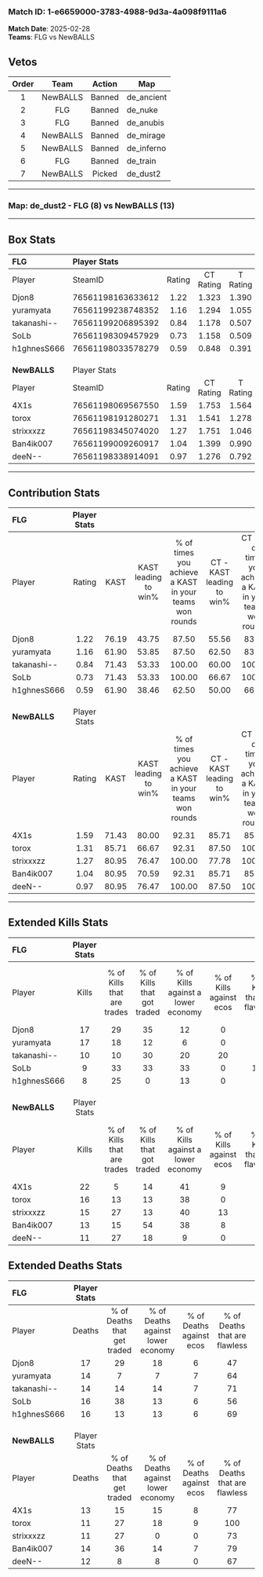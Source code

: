 ### Match ID: 1-e6659000-3783-4988-9d3a-4a098f9111a6  
**Match Date**: 2025-02-28  
**Teams**: FLG vs NewBALLS  

## Vetos  

| Order | Team | Action | Map |
| :---: | :--: | :----: | --- |
| 1 | NewBALLS | Banned | de_ancient |
| 2 | FLG | Banned | de_nuke |
| 3 | FLG | Banned | de_anubis |
| 4 | NewBALLS | Banned | de_mirage |
| 5 | NewBALLS | Banned | de_inferno |
| 6 | FLG | Banned | de_train |
| 7 | NewBALLS | Picked | de_dust2 |

---  

### **Map**: de_dust2 - FLG (8) vs NewBALLS (13)  
---  

## Box Stats  

| **FLG**      | Player Stats      |        |           |          |       |       |       |         |        |      |     |
| :- | :- | :-: | :-: | :-: | :-: | :-: | :-: | :-: | :-: | :-: | :-: |
| Player       | SteamID           | Rating | CT Rating | T Rating | KAST  |  ADR  | Kills | Assists | Deaths | K/D  | HS% |
| Djon8        | 76561198163633612 |  1.22  |   1.323   |  1.390   | 76.19 | 97.8  |  17   |    5    |   17   | 1.00 | 58  |
| yuramyata    | 76561199238748352 |  1.16  |   1.294   |  1.055   | 61.90 | 89.6  |  17   |    4    |   14   | 1.21 | 35  |
| takanashi--  | 76561199206895392 |  0.84  |   1.178   |  0.507   | 71.43 | 55.2  |  10   |    5    |   14   | 0.71 | 60  |
| SoLb         | 76561198309457929 |  0.73  |   1.158   |  0.509   | 71.43 | 43.0  |   9   |    9    |   16   | 0.56 | 33  |
| h1ghnesS666  | 76561198033578279 |  0.59  |   0.848   |  0.391   | 61.90 | 45.4  |   8   |    2    |   16   | 0.50 | 50  |
|              |                   |        |           |          |       |       |       |         |        |      |     |
|              |                   |        |           |          |       |       |       |         |        |      |     |
|              |                   |        |           |          |       |       |       |         |        |      |     |
| **NewBALLS** | Player Stats      |        |           |          |       |       |       |         |        |      |     |
| Player       | SteamID           | Rating | CT Rating | T Rating | KAST  |  ADR  | Kills | Assists | Deaths | K/D  | HS% |
| 4X1s         | 76561198069567550 |  1.59  |   1.753   |  1.564   | 71.43 | 119.2 |  22   |   11    |   13   | 1.69 | 54  |
| torox        | 76561198191280271 |  1.31  |   1.541   |  1.278   | 85.71 | 72.0  |  16   |    3    |   11   | 1.45 | 50  |
| strixxxzz    | 76561198345074020 |  1.27  |   1.751   |  1.046   | 80.95 | 80.5  |  15   |    5    |   11   | 1.36 | 53  |
| Ban4ik007    | 76561199009260917 |  1.04  |   1.399   |  0.990   | 80.95 | 57.0  |  13   |    5    |   14   | 0.93 | 53  |
| deeN--       | 76561198338914091 |  0.97  |   1.276   |  0.792   | 80.95 | 46.8  |  11   |    5    |   12   | 0.92 | 63  |
---  

## Contribution Stats  

| **FLG**      | Player Stats |       |                      |                                                        |                           |                                                             |                          |                                                            |
| :- | :-: | :-: | :-: | :-: | :-: | :-: | :-: | :-: |
| Player       |    Rating    | KAST  | KAST leading to win% | % of times you achieve a KAST in your teams won rounds | CT - KAST leading to win% | CT - % of times you achieve a KAST in your teams won rounds | T - KAST leading to win% | T - % of times you achieve a KAST in your teams won rounds |
| Djon8        |     1.22     | 76.19 |        43.75         |                         87.50                          |           55.56           |                            83.33                            |          28.57           |                           100.00                           |
| yuramyata    |     1.16     | 61.90 |        53.85         |                         87.50                          |           62.50           |                            83.33                            |          40.00           |                           100.00                           |
| takanashi--  |     0.84     | 71.43 |        53.33         |                         100.00                         |           60.00           |                           100.00                            |          40.00           |                           100.00                           |
| SoLb         |     0.73     | 71.43 |        53.33         |                         100.00                         |           66.67           |                           100.00                            |          33.33           |                           100.00                           |
| h1ghnesS666  |     0.59     | 61.90 |        38.46         |                         62.50                          |           50.00           |                            66.67                            |          20.00           |                           50.00                            |
|              |              |       |                      |                                                        |                           |                                                             |                          |                                                            |
|              |              |       |                      |                                                        |                           |                                                             |                          |                                                            |
|              |              |       |                      |                                                        |                           |                                                             |                          |                                                            |
| **NewBALLS** | Player Stats |       |                      |                                                        |                           |                                                             |                          |                                                            |
| Player       |    Rating    | KAST  | KAST leading to win% | % of times you achieve a KAST in your teams won rounds | CT - KAST leading to win% | CT - % of times you achieve a KAST in your teams won rounds | T - KAST leading to win% | T - % of times you achieve a KAST in your teams won rounds |
| 4X1s         |     1.59     | 71.43 |        80.00         |                         92.31                          |           85.71           |                            85.71                            |          75.00           |                           100.00                           |
| torox        |     1.31     | 85.71 |        66.67         |                         92.31                          |           87.50           |                           100.00                            |          50.00           |                           83.33                            |
| strixxxzz    |     1.27     | 80.95 |        76.47         |                         100.00                         |           77.78           |                           100.00                            |          75.00           |                           100.00                           |
| Ban4ik007    |     1.04     | 80.95 |        70.59         |                         92.31                          |           85.71           |                            85.71                            |          60.00           |                           100.00                           |
| deeN--       |     0.97     | 80.95 |        76.47         |                         100.00                         |           87.50           |                           100.00                            |          66.67           |                           100.00                           |
---  

## Extended Kills Stats  

| **FLG**      | Player Stats |                            |                            |                                    |                         |                              |                                 |                                       |                    |           |
| :- | :-: | :-: | :-: | :-: | :-: | :-: | :-: | :-: | :-: | :-: |
| Player       |    Kills     | % of Kills that are trades | % of Kills that got traded | % of Kills against a lower economy | % of Kills against ecos | % of Kills that are flawless | % of Kills that are close duels | % of Kills that are assisted by flash | Pistol Round Kills | AWP Kills |
| Djon8        |      17      |             29             |             35             |                 12                 |            0            |              71              |                6                |                  12                   |         5          |     0     |
| yuramyata    |      17      |             18             |             12             |                 6                  |            0            |              82              |                0                |                   0                   |         2          |     9     |
| takanashi--  |      10      |             10             |             30             |                 20                 |           20            |              70              |                0                |                  10                   |         0          |     0     |
| SoLb         |      9       |             33             |             33             |                 33                 |            0            |             100              |                0                |                   0                   |         1          |     0     |
| h1ghnesS666  |      8       |             25             |             0              |                 13                 |            0            |              75              |                0                |                  13                   |         0          |     0     |
|              |              |                            |                            |                                    |                         |                              |                                 |                                       |                    |           |
|              |              |                            |                            |                                    |                         |                              |                                 |                                       |                    |           |
|              |              |                            |                            |                                    |                         |                              |                                 |                                       |                    |           |
| **NewBALLS** | Player Stats |                            |                            |                                    |                         |                              |                                 |                                       |                    |           |
| Player       |    Kills     | % of Kills that are trades | % of Kills that got traded | % of Kills against a lower economy | % of Kills against ecos | % of Kills that are flawless | % of Kills that are close duels | % of Kills that are assisted by flash | Pistol Round Kills | AWP Kills |
| 4X1s         |      22      |             5              |             14             |                 41                 |            9            |              73              |                0                |                   5                   |         0          |     2     |
| torox        |      16      |             13             |             13             |                 38                 |            0            |              50              |                0                |                   0                   |         1          |    10     |
| strixxxzz    |      15      |             27             |             13             |                 40                 |           13            |              67              |                7                |                   7                   |         1          |     0     |
| Ban4ik007    |      13      |             15             |             54             |                 38                 |            8            |              54              |                0                |                   0                   |         4          |     0     |
| deeN--       |      11      |             27             |             18             |                 9                  |            0            |              55              |                0                |                   0                   |         1          |     1     |
## Extended Deaths Stats  

| **FLG**      | Player Stats |                             |                                   |                          |                               |                            |                           |               |
| :- | :-: | :-: | :-: | :-: | :-: | :-: | :-: | :-: |
| Player       |    Deaths    | % of Deaths that get traded | % of Deaths against lower economy | % of Deaths against ecos | % of Deaths that are flawless | % of Deaths that are close | % of Deaths while blinded | Deaths to AWP |
| Djon8        |      17      |             29              |                18                 |            6             |              47               |             0              |             0             |       1       |
| yuramyata    |      14      |              7              |                 7                 |            7             |              64               |             0              |             0             |       3       |
| takanashi--  |      14      |             14              |                14                 |            7             |              71               |             0              |             7             |       3       |
| SoLb         |      16      |             38              |                13                 |            6             |              56               |             6              |             0             |       2       |
| h1ghnesS666  |      16      |             13              |                13                 |            6             |              69               |             0              |             6             |       4       |
|              |              |                             |                                   |                          |                               |                            |                           |               |
|              |              |                             |                                   |                          |                               |                            |                           |               |
|              |              |                             |                                   |                          |                               |                            |                           |               |
| **NewBALLS** | Player Stats |                             |                                   |                          |                               |                            |                           |               |
| Player       |    Deaths    | % of Deaths that get traded | % of Deaths against lower economy | % of Deaths against ecos | % of Deaths that are flawless | % of Deaths that are close | % of Deaths while blinded | Deaths to AWP |
| 4X1s         |      13      |             15              |                15                 |            8             |              77               |             0              |             0             |       2       |
| torox        |      11      |             27              |                18                 |            9             |              100              |             0              |            18             |       1       |
| strixxxzz    |      11      |             27              |                 0                 |            0             |              73               |             9              |             9             |       0       |
| Ban4ik007    |      14      |             36              |                14                 |            7             |              79               |             0              |             0             |       4       |
| deeN--       |      12      |              8              |                 8                 |            0             |              67               |             0              |             8             |       2       |

